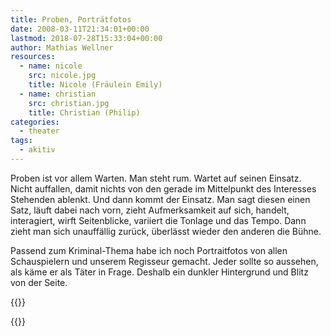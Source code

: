 ```yaml
---
title: Proben, Porträtfotos
date: 2008-03-11T21:34:01+00:00
lastmod: 2018-07-28T15:33:04+00:00
author: Mathias Wellner
resources:
  - name: nicole
    src: nicole.jpg
    title: Nicole (Fräulein Emily)
  - name: christian
    src: christian.jpg
    title: Christian (Philip)
categories:
  - theater
tags:
  - akitiv
---
```

Proben ist vor allem Warten. Man steht rum. Wartet auf seinen Einsatz. Nicht auffallen, damit nichts von den gerade im Mittelpunkt des Interesses Stehenden ablenkt. Und dann kommt der Einsatz. Man sagt diesen einen Satz, läuft dabei nach vorn, zieht Aufmerksamkeit auf sich, handelt, interagiert, wirft Seitenblicke, variiert die Tonlage und das Tempo. Dann zieht man sich unauffällig zurück, überlässt wieder den anderen die Bühne.
<!--more-->

Passend zum Kriminal-Thema habe ich noch Portraitfotos von allen Schauspielern und unserem Regisseur gemacht. Jeder sollte so aussehen, als käme er als Täter in Frage. Deshalb ein dunkler Hintergrund und Blitz von der Seite. 

{{<responsive-image name="nicole">}}

{{<responsive-image name="christian">}}
